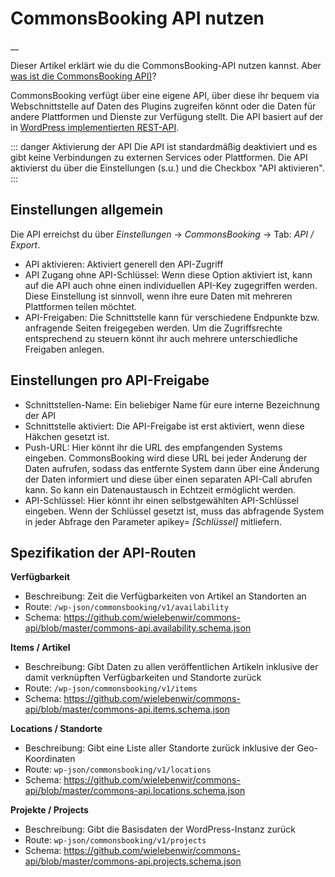 #  CommonsBooking API nutzen

__

Dieser Artikel erklärt wie du die CommonsBooking-API nutzen kannst.
Aber [was ist die CommonsBooking API)](/dokumentation/schnittstellen-api/was-ist-die-commonsapi)?

CommonsBooking verfügt über eine eigene API, über diese ihr bequem via Webschnittstelle auf Daten des Plugins zugreifen könnt oder die Daten für andere Plattformen und Dienste zur Verfügung stellt.
Die API basiert auf der in [WordPress implementierten REST-API](https://developer.wordpress.org/rest-api).


::: danger Aktivierung der API
Die API ist standardmäßig deaktiviert und es gibt keine Verbindungen zu externen Services oder Plattformen.
Die API aktivierst du über die Einstellungen (s.u.) und die Checkbox "API aktivieren".
:::


##  Einstellungen allgemein

Die API erreichst du über _Einstellungen_ -> _CommonsBooking_ -> Tab: _API / Export_.

  * API aktivieren: Aktiviert generell den API-Zugriff
  * API Zugang ohne API-Schlüssel: Wenn diese Option aktiviert ist, kann auf die API auch ohne einen individuellen API-Key zugegriffen werden. Diese Einstellung ist sinnvoll, wenn ihre eure Daten mit mehreren Plattformen teilen möchtet.
  * API-Freigaben: Die Schnittstelle kann für verschiedene Endpunkte bzw. anfragende Seiten freigegeben werden. Um die Zugriffsrechte entsprechend zu steuern könnt ihr auch mehrere unterschiedliche Freigaben anlegen.

##  Einstellungen pro API-Freigabe

  * Schnittstellen-Name: Ein beliebiger Name für eure interne Bezeichnung der API
  * Schnittstelle aktiviert: Die API-Freigabe ist erst aktiviert, wenn diese Häkchen gesetzt ist.
  * Push-URL: Hier könnt ihr die URL des empfangenden Systems eingeben. CommonsBooking wird diese URL bei jeder Änderung der Daten aufrufen, sodass das entfernte System dann über eine Änderung der Daten informiert und diese über einen separaten API-Call abrufen kann. So kann ein Datenaustausch in Echtzeit ermöglicht werden.
  * API-Schlüssel: Hier könnt ihr einen selbstgewählten API-Schlüssel eingeben. Wenn der Schlüssel gesetzt ist, muss das abfragende System in jeder Abfrage den Parameter apikey= _[Schlüssel]_ mitliefern.

##  Spezifikation der API-Routen

**Verfügbarkeit**

  * Beschreibung: Zeit die Verfügbarkeiten von Artikel an Standorten an
  * Route: `/wp-json/commonsbooking/v1/availability`
  * Schema: https://github.com/wielebenwir/commons-api/blob/master/commons-api.availability.schema.json

**Items / Artikel**

  * Beschreibung: Gibt Daten zu allen veröffentlichen Artikeln inklusive der damit verknüpften Verfügbarkeiten und Standorte zurück
  * Route: `/wp-json/commonsbooking/v1/items`
  * Schema: https://github.com/wielebenwir/commons-api/blob/master/commons-api.items.schema.json

**Locations / Standorte**

  * Beschreibung: Gibt eine Liste aller Standorte zurück inklusive der Geo-Koordinaten
  * Route: `wp-json/commonsbooking/v1/locations`
  * Schema: https://github.com/wielebenwir/commons-api/blob/master/commons-api.locations.schema.json

**Projekte / Projects**

  * Beschreibung: Gibt die Basisdaten der WordPress-Instanz zurück
  * Route: `wp-json/commonsbooking/v1/projects`
  * Schema: https://github.com/wielebenwir/commons-api/blob/master/commons-api.projects.schema.json

